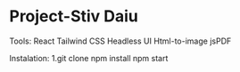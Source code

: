 # Project-Stiv Daiu




Tools:
React
Tailwind CSS
Headless UI
Html-to-image
jsPDF


Instalation:
1.git clone 
npm install
npm start 

